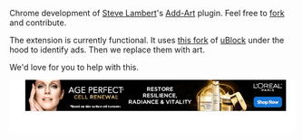 Chrome development of [Steve Lambert][1]'s [Add-Art][2] plugin. Feel free to [fork][3] and contribute.

The extension is currently functional. It uses [this fork][4] of [uBlock][5] under the hood to identify ads. Then we replace them with art.

We'd love for you to help with this.

![REPLACED!](images/cover.gif)

[1]: http://visitsteve.com
[2]: http://github.com/slambert/add-art
[3]: https://github.com/coreytegeler/Add-Art-chrome/fork
[4]: https://github.com/owise1/uBlock 
[5]: https://www.ublock.org/ 
